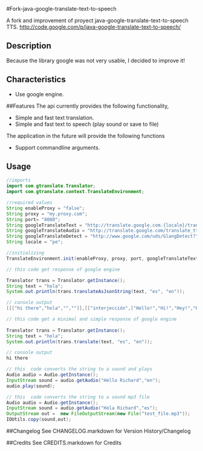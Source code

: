 #Fork-java-google-translate-text-to-speech

A fork and improvement of proyect java-google-translate-text-to-speech TTS. http://code.google.com/p/java-google-translate-text-to-speech/

## Description

Because the library google was not very usable, I decided to improve it!

## Characteristics

  * Use google engine.

##Features
The api currently provides the following functionality,

  * Simple and fast text translation.
  * Simple and fast text to speech (play sound or save to file)
  
The application in the future will provide the following functions

   * Support commandline arguments.

## Usage


```java
//imports
import com.gtranslate.Translator;
import com.gtranslate.context.TranslateEnvironment;

//required values
String enableProxy = "false";
String proxy = "my.proxy.com";
String port= "8080";
String googleTranslateText = "http://translate.google.com.{locale}/translate_a/t?";
String googleTranslateAudio = "http://translate.google.com/translate_tts?";
String googleTranslateDetect = "http://www.google.com/uds/GlangDetect?";
String locale = "pe";	

//initializing
TranslateEnvironment.init(enableProxy, proxy, port, googleTranslateText, googleTranslateAudio, googleTranslateDetect, locale);

// this code get response of google engine

Translator trans = Translator.getInstance();
String text = "hola";
System.out.println(trans.translateAsJsonString(text, "es", "en"));

// console output
[[["hi there","hola","",""]],[["interjección",["Hello!","Hi!","Hey!","Hullo!","Hallo!","Hoy!","Hail!"],[["Hello!",["¡Hola!","¡Caramba!","¡Oiga!","¡Diga!","¡Bueno!","¡Vale!"],,0.39160562],["Hi!",["¡Hola!"],,0.24506053],["Hey!",["¡Hola!","¡Eh!"],,0.038173068],["Hullo!",["¡Hola!","¡Caramba!","¡Oiga!","¡Diga!","¡Bueno!","¡Aló!"]],["Hallo!",["¡Hola!","¡Caramba!","¡Oiga!","¡Bueno!"]],["Hoy!",["¡Eh!","¡Hola!"]],["Hail!",["¡Salve!","¡Hola!"]]],"¡Hola!",9]],"es",,[["hi there",[1],true,false,634,0,2,0]],[["hola",1,[["hi there",634,true,false],["hello there",261,true,false],["Hey there",103,true,false],["hello",0,true,false],["hi",0,true,false]],[[0,4]],"hola"]],,,[],2]

// this code get a minimal and simple response of google engine
		
Translator trans = Translator.getInstance();
String text = "hola";
System.out.println(trans.translate(text, "es", "en"));

// console output
hi there

// this  code converts the string to a sound and plays
Audio audio = Audio.getInstance();
InputStream sound = audio.getAudio("Hello Richard","en");
audio.play(sound);

// this  code converts the string to a sound mp3 file
Audio audio = Audio.getInstance();
InputStream sound = audio.getAudio("Hola Richard","es");
OutputStream out =  new FileOutputStream(new File("test_file.mp3"));
IOUtils.copy(sound,out);

```


##Changelog
See CHANGELOG.markdown for Version History/Changelog

##Credits
See CREDITS.markdown for Credits

